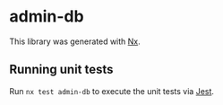 # admin-db

This library was generated with [Nx](https://nx.dev).

## Running unit tests

Run `nx test admin-db` to execute the unit tests via [Jest](https://jestjs.io).
